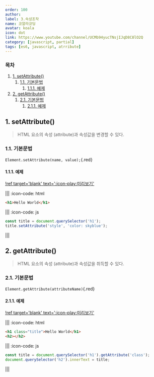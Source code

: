 ```yaml
---
order: 100
author:
label: 3.속성조작
name: 코알라코딩
avatar: koala
icon: dot
link: https://www.youtube.com/channel/UCMb94yucTNsjIJqD8C8lO2Q
category: [javascript, partial]
tags: [es6, javascript, atrribute]
---
```


### 목차 <!-- omit in toc -->

1. [1. setAttribute()](#1-setattribute)
	1. [1.1. 기본문법](#11-기본문법)
		1. [1.1.1. 예제](#111-예제)
2. [2. getAttribute()](#2-getattribute)
	1. [2.1. 기본문법](#21-기본문법)
		1. [2.1.1. 예제](#211-예제)

## 1. setAttribute()

> HTML 요소의 속성 (attribute)과 속성값을 변경할 수 있다.

### 1.1. 기본문법

`Element.setAttribute(name, value);`{.red}

#### 1.1.1. 예제

[!ref target='blank' text=':icon-play:미리보기'](https://qwerewqwerew.github.io/source/js/partial/attribute/1.html)

||| :icon-code: html

```html
<h1>Hello World</h1>
```

||| :icon-code: js

```js
const title = document.querySelector('h1');
title.setAttribute('style', 'color: skyblue');
```

|||

## 2. getAttribute()

> HTML 요소의 속성 (attribute)과 속성값을 취득할 수 있다.

### 2.1. 기본문법

`Element.getAttribute(attributeName)`{.red}

#### 2.1.1. 예제

[!ref target='blank' text=':icon-play:미리보기'](https://qwerewqwerew.github.io/source/js/partial/attribute/2.html)

||| :icon-code: html

```html
<h1 class="title">Hello World</h1>
<h2></h2>
```

||| :icon-code: js

```js
const title = document.querySelector('h1').getAttribute('class');
document.querySelector('h2').innerText = title;
```

|||
